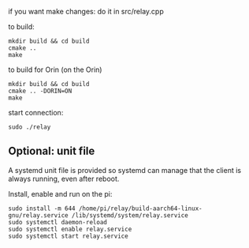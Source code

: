 if you want make changes: do it in src/relay.cpp

to build:

    mkdir build && cd build
    cmake ..
    make

to build for Orin (on the Orin)

    mkdir build && cd build
    cmake .. -DORIN=ON
    make

start connection:

    sudo ./relay

## Optional: unit file

A systemd unit file is provided so systemd can manage that the client is always running, even after reboot.

Install, enable and run on the pi:
```shell
sudo install -m 644 /home/pi/relay/build-aarch64-linux-gnu/relay.service /lib/systemd/system/relay.service
sudo systemctl daemon-reload
sudo systemctl enable relay.service
sudo systemctl start relay.service
```
